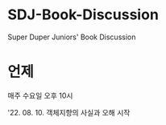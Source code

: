 # SDJ-Book-Discussion
Super Duper Juniors' Book Discussion

# 언제
매주 수요일 오후 10시

'22. 08. 10. 객체지향의 사실과 오해 시작
